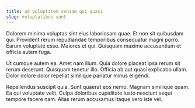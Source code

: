 ```yaml
---
title: ad voluptatem veniam qui quasi
slug: voluptatibus sunt
---
```


Dolorem minima voluptas sint eius laboriosam quae. Et non sit quibusdam qui. Provident rerum repudiandae temporibus consequatur magni porro. Earum voluptate esse. Maiores et qui. Quisquam maxime accusantium et officia autem fuga.

Ut cumque autem ea. Amet nam illum. Quia dolore placeat ipsa rerum sit rerum deserunt. Quisquam tenetur illo. Officia ab aut quasi explicabo ullam. Dolor dolore dolor repellat similique pariatur minus eligendi.

Repellendus suscipit quia. Sunt quaerat eos nemo. Magnam similique quam. Ea qui voluptate velit. Culpa doloribus cupiditate iusto nesciunt sequi tempore facere nam. Alias rerum accusamus itaque vero iste vel.
